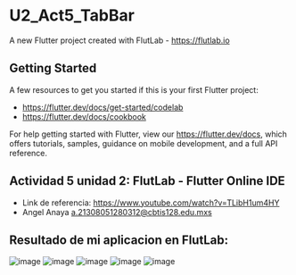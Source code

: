 # U2_Act5_TabBar

A new Flutter project created with FlutLab - https://flutlab.io

## Getting Started

A few resources to get you started if this is your first Flutter project:

- https://flutter.dev/docs/get-started/codelab
- https://flutter.dev/docs/cookbook

For help getting started with Flutter, view our
https://flutter.dev/docs, which offers tutorials,
samples, guidance on mobile development, and a full API reference.

## Actividad 5 unidad 2: FlutLab - Flutter Online IDE

- Link de referencia: https://www.youtube.com/watch?v=TLibH1um4HY
- Angel Anaya a.21308051280312@cbtis128.edu.mxs

## Resultado de mi aplicacion en FlutLab: 
![image](https://github.com/AnayaMarinAngelAlejandro/U2_Act5_TabBar/assets/143743148/e1695640-ac89-4fac-b5ad-960ad2f60aeb)
![image](https://github.com/AnayaMarinAngelAlejandro/U2_Act5_TabBar/assets/143743148/c02d0290-519c-46a2-89e1-864e78b60249)
![image](https://github.com/AnayaMarinAngelAlejandro/U2_Act5_TabBar/assets/143743148/18fde078-72ec-4a2c-9368-5d9e485d2df1)
![image](https://github.com/AnayaMarinAngelAlejandro/U2_Act5_TabBar/assets/143743148/b01c4c85-ce5a-4d6b-b420-1a29cc55437a)
![image](https://github.com/AnayaMarinAngelAlejandro/U2_Act5_TabBar/assets/143743148/9d49f793-ecff-4d98-a4f6-b9839e73937e)
